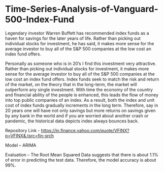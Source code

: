 # Time-Series-Analysis-of-Vanguard-500-Index-Fund

Legendary investor Warren Buffett has recommended index funds as a haven for savings for the later years of life. Rather than picking out individual stocks for investment, he has said, it makes more sense for the average investor to buy all of the S&P 500 companies at the low cost an index fund offers.

Personally as someone who is in 20’s I find this investment very attractive. Rather than picking out individual stocks for investment, it makes more sense for the average investor to buy all of the S&P 500 companies at the low cost an index fund offers. Index funds seek to match the risk and return of the market, on the theory that in the long-term, the market will outperform any single investment. With time the economy of the country and financial ability of the people is enhanced, this leads the flow of money into top public companies of an index. As a result, both the index and unit cost of index funds gradually increments in the long term. Therefore, say in 20 years one will have not only savings but more returns on savings given by any bank in the world and if you are worried about another crash or pandemic, the historical data depicts index always bounces back.

Repository Link - https://in.finance.yahoo.com/quote/VFINX?p=VFINX&.tsrc=fin-srch

Model – ARIMA

Evaluation – The Root Mean Squared Data suggests that there is about 1.1% of error in predicting the test data. Therefore, the model accuracy is about 99%.
